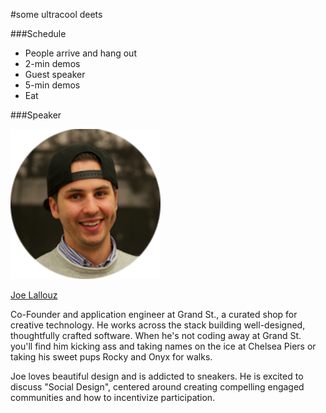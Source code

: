 
#some ultracool deets

###Schedule
*	People arrive and hang out
*	2-min demos
*	Guest speaker
*	5-min demos
*	Eat

###Speaker

![Joe Lallouz](/lib/img/joe-lallouz.png)

[Joe Lallouz](https://twitter.com/JoeLallouz)

Co-Founder and application engineer at Grand St., a curated shop for creative technology. He works across the stack building well-designed, thoughtfully crafted software. When he's not coding away at Grand St. you'll find him kicking ass and taking names on the ice at Chelsea Piers or taking his sweet pups Rocky and Onyx for walks. 

Joe loves beautiful design and is addicted to sneakers. He is excited to discuss "Social Design", centered around creating compelling engaged communities and how to incentivize participation. 